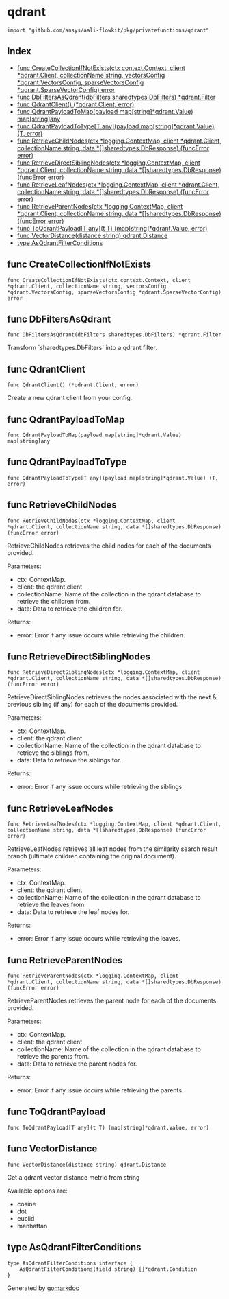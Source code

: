 <!-- Code generated by gomarkdoc. DO NOT EDIT -->

# qdrant

	import "github.com/ansys/aali-flowkit/pkg/privatefunctions/qdrant"

## Index

- [func CreateCollectionIfNotExists\(ctx context.Context, client \*qdrant.Client, collectionName string, vectorsConfig \*qdrant.VectorsConfig, sparseVectorsConfig \*qdrant.SparseVectorConfig\) error](<#CreateCollectionIfNotExists>)
- [func DbFiltersAsQdrant\(dbFilters sharedtypes.DbFilters\) \*qdrant.Filter](<#DbFiltersAsQdrant>)
- [func QdrantClient\(\) \(\*qdrant.Client, error\)](<#QdrantClient>)
- [func QdrantPayloadToMap\(payload map\[string\]\*qdrant.Value\) map\[string\]any](<#QdrantPayloadToMap>)
- [func QdrantPayloadToType\[T any\]\(payload map\[string\]\*qdrant.Value\) \(T, error\)](<#QdrantPayloadToType>)
- [func RetrieveChildNodes\(ctx \*logging.ContextMap, client \*qdrant.Client, collectionName string, data \*\[\]sharedtypes.DbResponse\) \(funcError error\)](<#RetrieveChildNodes>)
- [func RetrieveDirectSiblingNodes\(ctx \*logging.ContextMap, client \*qdrant.Client, collectionName string, data \*\[\]sharedtypes.DbResponse\) \(funcError error\)](<#RetrieveDirectSiblingNodes>)
- [func RetrieveLeafNodes\(ctx \*logging.ContextMap, client \*qdrant.Client, collectionName string, data \*\[\]sharedtypes.DbResponse\) \(funcError error\)](<#RetrieveLeafNodes>)
- [func RetrieveParentNodes\(ctx \*logging.ContextMap, client \*qdrant.Client, collectionName string, data \*\[\]sharedtypes.DbResponse\) \(funcError error\)](<#RetrieveParentNodes>)
- [func ToQdrantPayload\[T any\]\(t T\) \(map\[string\]\*qdrant.Value, error\)](<#ToQdrantPayload>)
- [func VectorDistance\(distance string\) qdrant.Distance](<#VectorDistance>)
- [type AsQdrantFilterConditions](<#AsQdrantFilterConditions>)


<a name="CreateCollectionIfNotExists"></a>
## func CreateCollectionIfNotExists

	func CreateCollectionIfNotExists(ctx context.Context, client *qdrant.Client, collectionName string, vectorsConfig *qdrant.VectorsConfig, sparseVectorsConfig *qdrant.SparseVectorConfig) error



<a name="DbFiltersAsQdrant"></a>
## func DbFiltersAsQdrant

	func DbFiltersAsQdrant(dbFilters sharedtypes.DbFilters) *qdrant.Filter

Transform \`sharedtypes.DbFilters\` into a qdrant filter.

<a name="QdrantClient"></a>
## func QdrantClient

	func QdrantClient() (*qdrant.Client, error)

Create a new qdrant client from your config.

<a name="QdrantPayloadToMap"></a>
## func QdrantPayloadToMap

	func QdrantPayloadToMap(payload map[string]*qdrant.Value) map[string]any



<a name="QdrantPayloadToType"></a>
## func QdrantPayloadToType

	func QdrantPayloadToType[T any](payload map[string]*qdrant.Value) (T, error)



<a name="RetrieveChildNodes"></a>
## func RetrieveChildNodes

	func RetrieveChildNodes(ctx *logging.ContextMap, client *qdrant.Client, collectionName string, data *[]sharedtypes.DbResponse) (funcError error)

RetrieveChildNodes retrieves the child nodes for each of the documents provided.

Parameters:

- ctx: ContextMap.
- client: the qdrant client
- collectionName: Name of the collection in the qdrant database to retrieve the children from.
- data: Data to retrieve the children for.

Returns:

- error: Error if any issue occurs while retrieving the children.

<a name="RetrieveDirectSiblingNodes"></a>
## func RetrieveDirectSiblingNodes

	func RetrieveDirectSiblingNodes(ctx *logging.ContextMap, client *qdrant.Client, collectionName string, data *[]sharedtypes.DbResponse) (funcError error)

RetrieveDirectSiblingNodes retrieves the nodes associated with the next & previous sibling \(if any\) for each of the documents provided.

Parameters:

- ctx: ContextMap.
- client: the qdrant client
- collectionName: Name of the collection in the qdrant database to retrieve the siblings from.
- data: Data to retrieve the siblings for.

Returns:

- error: Error if any issue occurs while retrieving the siblings.

<a name="RetrieveLeafNodes"></a>
## func RetrieveLeafNodes

	func RetrieveLeafNodes(ctx *logging.ContextMap, client *qdrant.Client, collectionName string, data *[]sharedtypes.DbResponse) (funcError error)

RetrieveLeafNodes retrieves all leaf nodes from the similarity search result branch \(ultimate children containing the original document\).

Parameters:

- ctx: ContextMap.
- client: the qdrant client
- collectionName: Name of the collection in the qdrant database to retrieve the leaves from.
- data: Data to retrieve the leaf nodes for.

Returns:

- error: Error if any issue occurs while retrieving the leaves.

<a name="RetrieveParentNodes"></a>
## func RetrieveParentNodes

	func RetrieveParentNodes(ctx *logging.ContextMap, client *qdrant.Client, collectionName string, data *[]sharedtypes.DbResponse) (funcError error)

RetrieveParentNodes retrieves the parent node for each of the documents provided.

Parameters:

- ctx: ContextMap.
- client: the qdrant client
- collectionName: Name of the collection in the qdrant database to retrieve the parents from.
- data: Data to retrieve the parent nodes for.

Returns:

- error: Error if any issue occurs while retrieving the parents.

<a name="ToQdrantPayload"></a>
## func ToQdrantPayload

	func ToQdrantPayload[T any](t T) (map[string]*qdrant.Value, error)



<a name="VectorDistance"></a>
## func VectorDistance

	func VectorDistance(distance string) qdrant.Distance

Get a qdrant vector distance metric from string

Available options are:

- cosine
- dot
- euclid
- manhattan

<a name="AsQdrantFilterConditions"></a>
## type AsQdrantFilterConditions



	type AsQdrantFilterConditions interface {
	    AsQdrantFilterConditions(field string) []*qdrant.Condition
	}

Generated by [gomarkdoc](<https://github.com/princjef/gomarkdoc>)
